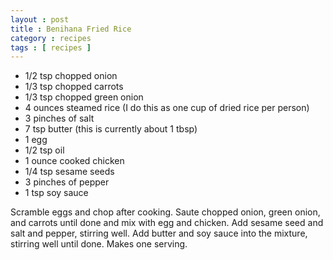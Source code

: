 ```yaml
---
layout : post
title : Benihana Fried Rice
category : recipes
tags : [ recipes ]
---
```

* 1/2 tsp chopped onion
* 1/3 tsp chopped carrots
* 1/3 tsp chopped green onion
* 4 ounces steamed rice (I do this as one cup of dried rice per person)
* 3 pinches of salt
* 7 tsp butter (this is currently about 1 tbsp)
* 1 egg
* 1/2 tsp oil
* 1 ounce cooked chicken
* 1/4 tsp sesame seeds
* 3 pinches of pepper
* 1 tsp soy sauce

Scramble eggs and chop after cooking.  Saute chopped onion, green onion, and carrots until done and mix with egg and chicken.  Add sesame seed and salt and pepper, stirring well.  Add butter and soy sauce into the mixture, stirring well until done. Makes one serving.


